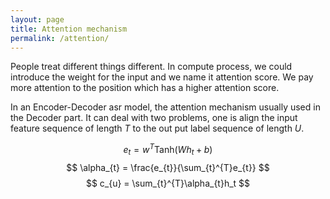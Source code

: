 ```yaml
---
layout: page
title: Attention mechanism
permalink: /attention/
---
```

People treat different things different. In compute process, we could introduce the weight for the input and we name it attention score.
We pay more attention to the position which has a higher attention score.

In an Encoder-Decoder asr model, the attention mechanism usually used in the Decoder part. It can deal with two problems, one is align the input feature sequence of length $T$ to the out put label sequence of length $U$.

$$ 
e_{t} = w^{T}\text{Tanh}(Wh_t + b)
$$
$$
\alpha_{t} = \frac{e_{t}}{\sum_{t}^{T}e_{t}}
$$
$$
c_{u} = \sum_{t}^{T}\alpha_{t}h_t
$$